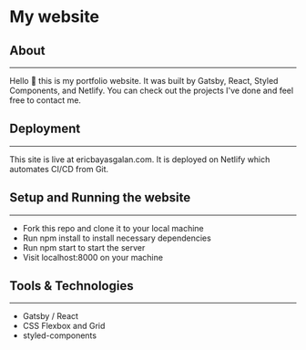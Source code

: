# My website

## About 
---
Hello 👋 this is my portfolio website. It was built by Gatsby, React, Styled Components, and Netlify.
You can check out the projects I've done and feel free to contact me. 

## Deployment
---
This site is live at ericbayasgalan.com. It is deployed on Netlify which automates CI/CD from Git. 

## Setup and Running the website
---
* Fork this repo and clone it to your local machine
* Run npm install to install necessary dependencies
* Run npm start to start the server
* Visit localhost:8000 on your machine

## Tools & Technologies
---
* Gatsby / React
* CSS Flexbox and Grid
* styled-components

